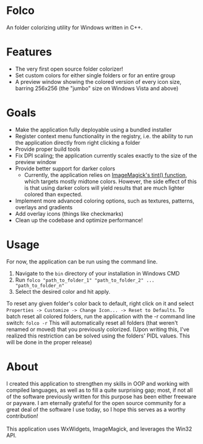 # Folco
An folder colorizing utility for Windows written in C++.

# Features
* The very first open source folder colorizer!
* Set custom colors for either single folders or for an entire group
* A preview window showing the colored version of every icon size, barring 256x256 (the "jumbo" size on Windows Vista and above)

# Goals
* Make the application fully deployable using a bundled installer
* Register context menu functionality in the registry, i.e. the ability to run the application directly from right clicking a folder
* Provide proper build tools
* Fix DPI scaling; the application currently scales exactly to the size of the preview window
* Provide better support for darker colors
  * Currently, the application relies on [ImageMagick's tint() function](https://legacy.imagemagick.org/Usage/color_mods/), which targets mostly midtone colors. However, the side effect of this is that using darker colors will yield results that are much lighter colored than expected.
* Implement more advanced coloring options, such as textures, patterns, overlays and gradients
* Add overlay icons (things like checkmarks)
* Clean up the codebase and optimize performance!

# Usage
For now, the application can be run using the command line.

1. Navigate to the `bin` directory of your installation in Windows CMD
2. Run `folco "path_to_folder_1" "path_to_folder_2" ... "path_to_folder_n"`
3. Select the desired color and hit apply. 

To reset any given folder's color back to default, right click on it and select `Properties -> Customize -> Change Icon... -> Reset to Defaults`. 
To batch reset all colored folders, run the application with the -r command line switch: `folco -r`
This will automatically reset all folders (that weren't renamed or moved) that you previously colorized. (Upon writing this, I've realized this restriction can be solved using the folders' PIDL values. This will be done in the proper release)

# About
I created this application to strengthen my skills in OOP and working with compiled languages, as well as to fill a quite surprising gap; most, if not all of the software previously written for this purpose has been either freeware or payware. I am eternally grateful for the open source community for a great deal of the software I use today, so I hope this serves as a worthy contribution! <br /><br />
This application uses WxWidgets, ImageMagick, and leverages the Win32 API.


